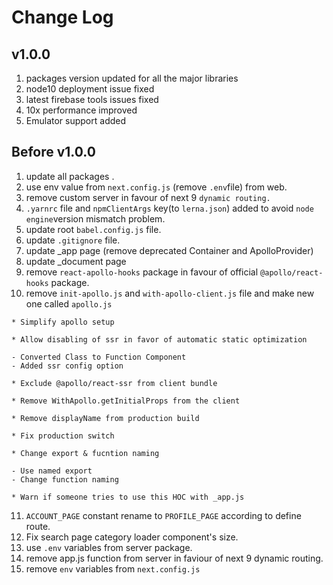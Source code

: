 # Change Log

## v1.0.0

1. packages version updated for all the major libraries
2. node10 deployment issue fixed
3. latest firebase tools issues fixed
4. 10x performance improved
5. Emulator support added

## Before v1.0.0

1. update all packages .
2. use env value from `next.config.js` (remove `.env`file) from web.
3. remove custom server in favour of next 9 `dynamic routing.`
4. `.yarnrc` file and `npmClientArgs` key(to `lerna.json`) added to avoid `node engine`version mismatch problem.
5. update root `babel.config.js` file.
6. update `.gitignore` file.
7. update \_app page (remove deprecated Container and ApolloProvider)
8. update \_document page
9. remove `react-apollo-hooks` package in favour of official `@apollo/react-hooks` package.
10. remove `init-apollo.js` and `with-apollo-client.js` file and make new one called `apollo.js`

```
* Simplify apollo setup

* Allow disabling of ssr in favor of automatic static optimization

- Converted Class to Function Component
- Added ssr config option

* Exclude @apollo/react-ssr from client bundle

* Remove WithApollo.getInitialProps from the client

* Remove displayName from production build

* Fix production switch

* Change export & fucntion naming

- Use named export
- Change function naming

* Warn if someone tries to use this HOC with _app.js
```

11. `ACCOUNT_PAGE` constant rename to `PROFILE_PAGE` according to define route.
12. Fix search page category loader component's size.
13. use `.env` variables from server package.
14. remove app.js function from server in faviour of next 9 dynamic routing.
15. remove `env` variables from `next.config.js`
